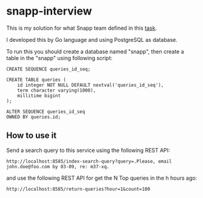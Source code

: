 # snapp-interview
This is my solution for what Snapp team defined in this [task](https://github.com/AliKarami/interview-tasks/tree/master/term-frequency).

I developed this by Go language and using PostgreSQL as database.

To run this you should create a database named "snapp", then create a table in the "snapp" using following script:
```
CREATE SEQUENCE queries_id_seq;

CREATE TABLE queries (
    id integer NOT NULL DEFAULT nextval('queries_id_seq'),
	term character varying(1000),
	millitime bigint
);

ALTER SEQUENCE queries_id_seq
OWNED BY queries.id;
```
## How to use it
Send a search query to this service using the following REST API:
```
http://localhost:8585/index-search-query?query=.Please, email john.doe@foo.com by 03-09, re: m37-xq.
```
and use the following REST API for get the N Top queries in the h hours ago:
```
http://localhost:8585/return-queries?hour=1&count=100
```